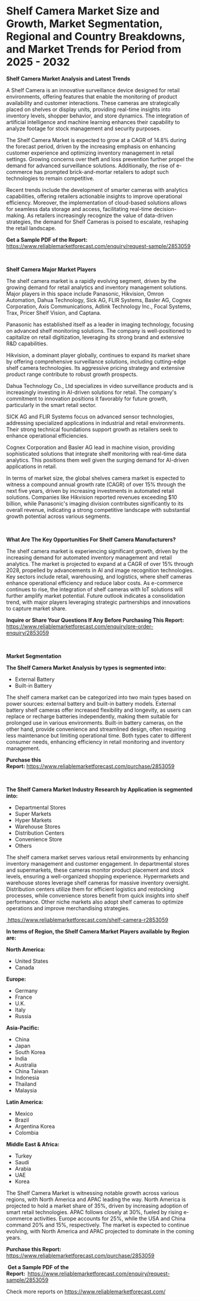 <p><h1>Shelf Camera Market Size and Growth, Market Segmentation, Regional and Country Breakdowns, and Market Trends for Period from 2025 -  2032</h1></p><p><strong>Shelf Camera Market Analysis and Latest Trends</strong></p>
<p><p>A Shelf Camera is an innovative surveillance device designed for retail environments, offering features that enable the monitoring of product availability and customer interactions. These cameras are strategically placed on shelves or display units, providing real-time insights into inventory levels, shopper behavior, and store dynamics. The integration of artificial intelligence and machine learning enhances their capability to analyze footage for stock management and security purposes.</p><p>The Shelf Camera Market is expected to grow at a CAGR of 14.8% during the forecast period, driven by the increasing emphasis on enhancing customer experience and optimizing inventory management in retail settings. Growing concerns over theft and loss prevention further propel the demand for advanced surveillance solutions. Additionally, the rise of e-commerce has prompted brick-and-mortar retailers to adopt such technologies to remain competitive. </p><p>Recent trends include the development of smarter cameras with analytics capabilities, offering retailers actionable insights to improve operational efficiency. Moreover, the implementation of cloud-based solutions allows for seamless data storage and access, facilitating real-time decision-making. As retailers increasingly recognize the value of data-driven strategies, the demand for Shelf Cameras is poised to escalate, reshaping the retail landscape.</p></p>
<p><strong>Get a Sample PDF of the Report:&nbsp;</strong> <a href="https://www.reliablemarketforecast.com/enquiry/request-sample/2853059?utm_campaign=3216&utm_medium=2&utm_source=Github&utm_content=ia&utm_term=11032025&utm_id=shelf-camera">https://www.reliablemarketforecast.com/enquiry/request-sample/2853059</a></p>
<p>&nbsp;</p>
<p><strong>Shelf Camera Major Market Players</strong></p>
<p><p>The shelf camera market is a rapidly evolving segment, driven by the growing demand for retail analytics and inventory management solutions. Major players in this space include Panasonic, Hikvision, Omron Automation, Dahua Technology, Sick AG, FLIR Systems, Basler AG, Cognex Corporation, Axis Communications, Adlink Technology Inc., Focal Systems, Trax, Pricer Shelf Vision, and Captana.</p><p>Panasonic has established itself as a leader in imaging technology, focusing on advanced shelf monitoring solutions. The company is well-positioned to capitalize on retail digitization, leveraging its strong brand and extensive R&D capabilities.</p><p>Hikvision, a dominant player globally, continues to expand its market share by offering comprehensive surveillance solutions, including cutting-edge shelf camera technologies. Its aggressive pricing strategy and extensive product range contribute to robust growth prospects.</p><p>Dahua Technology Co., Ltd specializes in video surveillance products and is increasingly investing in AI-driven solutions for retail. The company's commitment to innovation positions it favorably for future growth, particularly in the smart retail sector.</p><p>SICK AG and FLIR Systems focus on advanced sensor technologies, addressing specialized applications in industrial and retail environments. Their strong technical foundations support growth as retailers seek to enhance operational efficiencies.</p><p>Cognex Corporation and Basler AG lead in machine vision, providing sophisticated solutions that integrate shelf monitoring with real-time data analytics. This positions them well given the surging demand for AI-driven applications in retail.</p><p>In terms of market size, the global shelves camera market is expected to witness a compound annual growth rate (CAGR) of over 15% through the next five years, driven by increasing investments in automated retail solutions. Companies like Hikvision reported revenues exceeding $10 billion, while Panasonic's imaging division contributes significantly to its overall revenue, indicating a strong competitive landscape with substantial growth potential across various segments.</p></p>
<p>&nbsp;</p>
<p><strong>What Are The Key Opportunities For Shelf Camera Manufacturers?</strong></p>
<p><p>The shelf camera market is experiencing significant growth, driven by the increasing demand for automated inventory management and retail analytics. The market is projected to expand at a CAGR of over 15% through 2028, propelled by advancements in AI and image recognition technologies. Key sectors include retail, warehousing, and logistics, where shelf cameras enhance operational efficiency and reduce labor costs. As e-commerce continues to rise, the integration of shelf cameras with IoT solutions will further amplify market potential. Future outlook indicates a consolidation trend, with major players leveraging strategic partnerships and innovations to capture market share.</p></p>
<p><strong>Inquire or Share Your Questions If Any Before Purchasing This Report:</strong> <a href="https://www.reliablemarketforecast.com/enquiry/pre-order-enquiry/2853059?utm_campaign=3216&utm_medium=2&utm_source=Github&utm_content=ia&utm_term=11032025&utm_id=shelf-camera">https://www.reliablemarketforecast.com/enquiry/pre-order-enquiry/2853059</a></p>
<p>&nbsp;</p>
<p><strong>Market Segmentation</strong></p>
<p><strong>The Shelf Camera Market Analysis by types is segmented into:</strong></p>
<p><ul><li>External Battery</li><li>Built-in Battery</li></ul></p>
<p><p>The shelf camera market can be categorized into two main types based on power sources: external battery and built-in battery models. External battery shelf cameras offer increased flexibility and longevity, as users can replace or recharge batteries independently, making them suitable for prolonged use in various environments. Built-in battery cameras, on the other hand, provide convenience and streamlined design, often requiring less maintenance but limiting operational time. Both types cater to different consumer needs, enhancing efficiency in retail monitoring and inventory management.</p></p>
<p><strong>Purchase this Report:&nbsp;</strong><a href="https://www.reliablemarketforecast.com/purchase/2853059?utm_campaign=3216&utm_medium=2&utm_source=Github&utm_content=ia&utm_term=11032025&utm_id=shelf-camera">https://www.reliablemarketforecast.com/purchase/2853059</a></p>
<p>&nbsp;</p>
<p><strong>The Shelf Camera Market Industry Research by Application is segmented into:</strong></p>
<p><ul><li>Departmental Stores</li><li>Super Markets</li><li>Hyper Markets</li><li>Warehouse Stores</li><li>Distribution Centers</li><li>Convenience Store</li><li>Others</li></ul></p>
<p><p>The shelf camera market serves various retail environments by enhancing inventory management and customer engagement. In departmental stores and supermarkets, these cameras monitor product placement and stock levels, ensuring a well-organized shopping experience. Hypermarkets and warehouse stores leverage shelf cameras for massive inventory oversight. Distribution centers utilize them for efficient logistics and restocking processes, while convenience stores benefit from quick insights into shelf performance. Other niche markets also adopt shelf cameras to optimize operations and improve merchandising strategies.</p></p>
<p><a href="https://www.reliablemarketforecast.com/shelf-camera-r2853059?utm_campaign=3216&utm_medium=2&utm_source=Github&utm_content=ia&utm_term=11032025&utm_id=shelf-camera">&nbsp;https://www.reliablemarketforecast.com/shelf-camera-r2853059</a></p>
<p><strong>In terms of Region, the Shelf Camera Market Players available by Region are:</strong></p>
<p>
    <p> <strong> North America: </strong>
        <ul>
            <li>United States</li>
            <li>Canada</li>
        </ul>
        </p> 
    <p> <strong> Europe: </strong>
        <ul>
            <li>Germany</li>
            <li>France</li>
            <li>U.K.</li>
            <li>Italy</li>
            <li>Russia</li>
        </ul>
        </p> 
    <p> <strong> Asia-Pacific: </strong>
        <ul>
            <li>China</li>
            <li>Japan</li>
            <li>South Korea</li>
            <li>India</li>
            <li>Australia</li>
            <li>China Taiwan</li>
            <li>Indonesia</li>
            <li>Thailand</li>
            <li>Malaysia</li>
        </ul>
        </p> 
    <p> <strong> Latin America: </strong>
        <ul>
            <li>Mexico</li>
            <li>Brazil</li>
            <li>Argentina Korea</li>
            <li>Colombia</li>
        </ul>
        </p> 
    <p> <strong> Middle East & Africa: </strong>
        <ul>
            <li>Turkey</li>
            <li>Saudi</li>
            <li>Arabia</li>
            <li>UAE</li>
            <li>Korea</li>
        </ul>
    </p>
    </p>
<p><p>The Shelf Camera Market is witnessing notable growth across various regions, with North America and APAC leading the way. North America is projected to hold a market share of 35%, driven by increasing adoption of smart retail technologies. APAC follows closely at 30%, fueled by rising e-commerce activities. Europe accounts for 25%, while the USA and China command 20% and 15%, respectively. The market is expected to continue evolving, with North America and APAC projected to dominate in the coming years.</p></p>
<p><strong>Purchase this Report: </strong><a href="https://www.reliablemarketforecast.com/purchase/2853059?utm_campaign=3216&utm_medium=2&utm_source=Github&utm_content=ia&utm_term=11032025&utm_id=shelf-camera">https://www.reliablemarketforecast.com/purchase/2853059</a></p>
<p>&nbsp;<strong>Get a Sample PDF of the Report:&nbsp;&nbsp;</strong><a href="https://www.reliablemarketforecast.com/enquiry/request-sample/2853059?utm_campaign=3216&utm_medium=2&utm_source=Github&utm_content=ia&utm_term=11032025&utm_id=shelf-camera">https://www.reliablemarketforecast.com/enquiry/request-sample/2853059</a></p>
<p><strong></strong></p>
<p>Check more reports on <a href="https://www.reliablemarketforecast.com/?utm_campaign=3216&utm_medium=2&utm_source=Github&utm_content=ia&utm_term=11032025&utm_id=shelf-camera">https://www.reliablemarketforecast.com/</a></p>